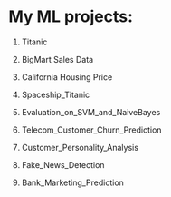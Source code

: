 # My ML projects:


1. Titanic


2. BigMart Sales Data


3. California Housing Price


4. Spaceship_Titanic


5. Evaluation_on_SVM_and_NaiveBayes


6. Telecom_Customer_Churn_Prediction


7. Customer_Personality_Analysis


8. Fake_News_Detection


9. Bank_Marketing_Prediction
